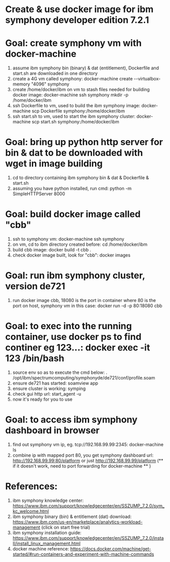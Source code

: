# Create & use docker image for ibm symphony developer edition 7.2.1 

# Goal: create symphony vm with docker-machine
1. assume ibm symphony bin (binary) & dat (entitlement), Dockerfile and start.sh are downloaded in one directory
2. create a 4G vm called symphony: docker-machine create --virtualbox-memory "4096" symphony
3. create /home/docker/ibm on vm to stash files needed for building docker image: docker-machine ssh symphony mkdir -p /home/docker/ibm 
4. ssh Dockerfile to vm, used to build the ibm symphony image: docker-machine scp Dockerfile symphony:/home/docker/ibm 
5. ssh start.sh to vm, used to start the ibm symphony cluster: docker-machine scp start.sh symphony:/home/docker/ibm 

# Goal: bring up python http server for bin & dat to be downloaded with wget in image building
1. cd to directory containing ibm symphony bin & dat & Dockerfile & start.sh
2. assuming you have python installed, run cmd: python -m SimpleHTTPServer 8000

# Goal: build docker image called "cbb"
1. ssh to symphony vm: docker-machine ssh symphony
2. on vm, cd to ibm directory created before: cd /home/docker/ibm
3. build cbb image: docker build -t cbb .
4. check docker image built, look for "cbb": docker images

# Goal: run ibm symphony cluster, version de721
1. run docker image cbb, 18080 is the port in container where 80 is the port on host, symphony vm in this case: docker run -d -p 80:18080 cbb

# Goal: to exec into the running container, use docker ps to find continer eg 123...: docker exec -it 123 /bin/bash
1. source env so as to execute the cmd below: . /opt/ibm/spectrumcomputing/symphonyde/de721/conf/profile.soam
2. ensure de721 has started: soamview app
3. ensure cluster is working: symping
4. check gui http url: start_agent -u
5. now it's ready for you to use 

# Goal: to access ibm symphony dashboard in browser
1. find out symphony vm ip, eg. tcp://192.168.99.99:2345: docker-machine ls 
2. combine ip with mapped port 80, you get symphony dashboard url: http://192.168.99.99:80/platform or just http://192.168.99.99/platform (** if it doesn't work, need to port forwarding for docker-machine ** )

# References: 
1. ibm symphony knowledge center: https://www.ibm.com/support/knowledgecenter/en/SSZUMP_7.2.0/sym_kc_welcome.html
2. ibm symphony binary (bin) & entitlement (dat) download: https://www.ibm.com/us-en/marketplace/analytics-workload-management (click on start free trial)
3. ibm symphony installation guide: https://www.ibm.com/support/knowledgecenter/en/SSZUMP_7.2.0/install/install_linux_management.html
4. docker machine reference: https://docs.docker.com/machine/get-started/#run-containers-and-experiment-with-machine-commands


